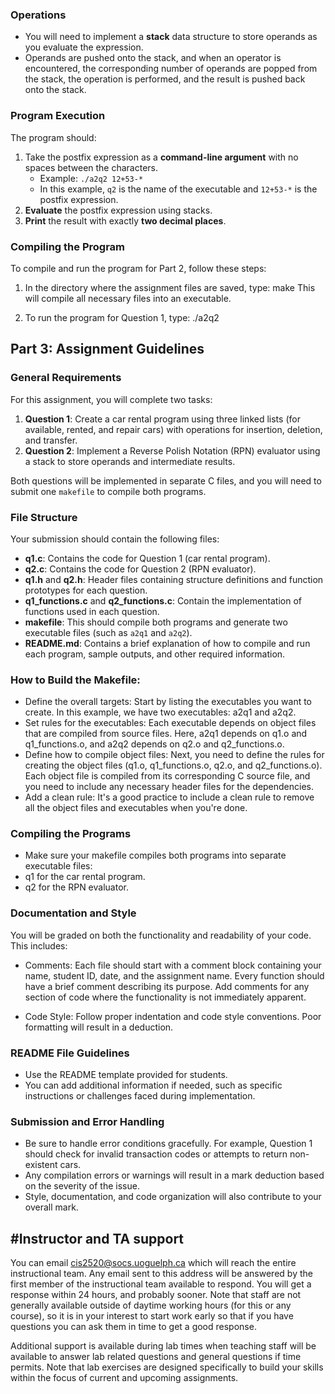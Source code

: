 


### Operations
- You will need to implement a **stack** data structure to store operands as you evaluate the expression.
- Operands are pushed onto the stack, and when an operator is encountered, the corresponding number of operands are popped from the stack, the operation is performed, and the result is pushed back onto the stack.


### Program Execution
The program should:
1. Take the postfix expression as a **command-line argument** with no spaces between the characters.
   - Example: `./a2q2 12+53-*`
   - In this example, `q2` is the name of the executable and `12+53-*` is the postfix expression.
2. **Evaluate** the postfix expression using stacks.
3. **Print** the result with exactly **two decimal places**.

### Compiling the Program
To compile and run the program for Part 2, follow these steps:

1. In the directory where the assignment files are saved, type:
	make 
This will compile all necessary files into an executable.

2. To run the program for Question 1, type:
./a2q2 <expression>


## Part 3: Assignment Guidelines

### General Requirements
For this assignment, you will complete two tasks:
1. **Question 1**: Create a car rental program using three linked lists (for available, rented, and repair cars) with operations for insertion, deletion, and transfer.
2. **Question 2**: Implement a Reverse Polish Notation (RPN) evaluator using a stack to store operands and intermediate results.

Both questions will be implemented in separate C files, and you will need to submit one `makefile` to compile both programs.

### File Structure
Your submission should contain the following files:
- **q1.c**: Contains the code for Question 1 (car rental program).
- **q2.c**: Contains the code for Question 2 (RPN evaluator).
- **q1.h** and **q2.h**: Header files containing structure definitions and function prototypes for each question.
- **q1_functions.c** and **q2_functions.c**: Contain the implementation of functions used in each question.
- **makefile**: This should compile both programs and generate two executable files (such as `a2q1` and `a2q2`).
- **README.md**: Contains a brief explanation of how to compile and run each program, sample outputs, and other required information.

### How to Build the Makefile:
- Define the overall targets: Start by listing the executables you want to create. In this example, we have two executables: a2q1 and a2q2.
- Set rules for the executables: Each executable depends on object files that are compiled from source files. Here, a2q1 depends on q1.o and q1_functions.o, and a2q2 depends on q2.o and q2_functions.o.
- Define how to compile object files: Next, you need to define the rules for creating the object files (q1.o, q1_functions.o, q2.o, and q2_functions.o). Each object file is compiled from its corresponding C source file, and you need to include any necessary header files for the dependencies.
- Add a clean rule: It's a good practice to include a clean rule to remove all the object files and executables when you're done.

### Compiling the Programs
- Make sure your makefile compiles both programs into separate executable files:
- q1 for the car rental program.
- q2 for the RPN evaluator.

### Documentation and Style
You will be graded on both the functionality and readability of your code. This includes:

- Comments:
Each file should start with a comment block containing your name, student ID, date, and the assignment name.
Every function should have a brief comment describing its purpose.
Add comments for any section of code where the functionality is not immediately apparent.

- Code Style: Follow proper indentation and code style conventions. Poor formatting will result in a deduction.

### README File Guidelines
- Use the README template provided for students.
- You can add additional information if needed, such as specific instructions or challenges faced during implementation.


### Submission and Error Handling
- Be sure to handle error conditions gracefully. For example, Question 1 should check for invalid transaction codes or attempts to return non-existent cars.
- Any compilation errors or warnings will result in a mark deduction based on the severity of the issue.
- Style, documentation, and code organization will also contribute to your overall mark.

## #Instructor and TA support

You can email [cis2520@socs.uoguelph.ca](mailto:cis2520@socs.uoguelph.ca) which will reach the entire instructional team.  Any email sent to this address will be answered by the first member of the instructional team available to respond.  You will get a response within 24 hours, and probably sooner.  Note that staff are not generally available outside of daytime working hours (for this or any course), so it is in your interest to start work early so that if you have questions you can ask them in time to get a good response.

Additional support is available during lab times when teaching staff will be available to answer lab related questions and general questions if time permits.  Note that lab exercises are designed specifically to build your skills within the focus of current and upcoming assignments.
